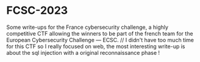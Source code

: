 # FCSC-2023
Some write-ups for the France cybersecurity challenge, a highly competitive CTF allowing the winners to be part of the french team for the European Cybersecurity Challenge — ECSC. //
I didn't have too much time for this CTF so I really focused on web, the most interesting write-up is about the sql injection with a original reconnaissance phase !
